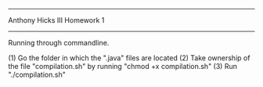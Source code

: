 ******************************
Anthony Hicks III 
Homework 1 
******************************

Running through commandline. 

(1) Go the folder in which the ".java" files are located
(2) Take ownership of the file "compilation.sh" by running "chmod +x compilation.sh"
(3) Run "./compilation.sh"  